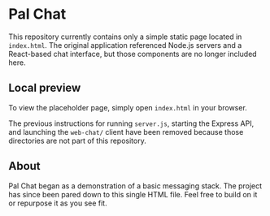 # Pal Chat

This repository currently contains only a simple static page located in
`index.html`. The original application referenced Node.js servers and a
React-based chat interface, but those components are no longer included
here.

## Local preview

To view the placeholder page, simply open `index.html` in your browser.

The previous instructions for running `server.js`, starting the Express
API, and launching the `web-chat/` client have been removed because those
directories are not part of this repository.

## About

Pal Chat began as a demonstration of a basic messaging stack. The project
has since been pared down to this single HTML file. Feel free to build on
it or repurpose it as you see fit.
